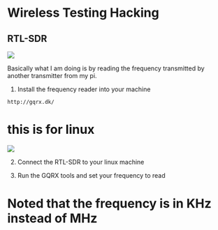 # Wireless Testing Hacking

## RTL-SDR ##

![](https://www.elektor.de/media/catalog/product/cache/121dd0c5ea746ea6981ef71c2a33aab9/r/8/r820t2_rtl2832u_1ppm_tcxo_sma_software_defined_radio_with_dipole_antenna_kit_-_contents.jpg)

Basically what I am doing is by reading the frequency transmitted by another transmitter from my pi.

1. Install the frequency reader into your machine

`http://gqrx.dk/`
# this is for linux

![](https://farm9.staticflickr.com/8603/30105972096_5447126eb2_c.jpg)

2. Connect the RTL-SDR to your linux machine

3. Run the GQRX tools and set your frequency to read
# Noted that the frequency is in KHz instead of MHz
